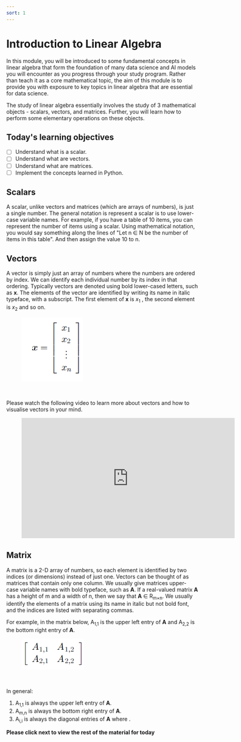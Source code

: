 ```yaml
---
sort: 1
---
```


# Introduction to Linear Algebra

In this module, you will be introduced to some fundamental concepts in linear algebra
that form the foundation of many data science and AI models you will encounter
as you progress through your study program. Rather than teach it as a core mathematical
topic, the aim of this module is to provide you with exposure to key topics in linear
algebra that are essential for data science.

The study of linear algebra essentially involves the study of 3 mathematical objects -
scalars, vectors, and matrices. Further, you will learn how to perform some
elementary operations on these objects.

## Today's learning objectives
- [ ] Understand what is a scalar.
- [ ] Understand what are vectors.
- [ ] Understand what are matrices.
- [ ] Implement the concepts learned in Python.

## Scalars

A scalar, unlike vectors and matrices (which are arrays of numbers), is just a single
number. The general notation is represent a scalar is to use lower-case variable names.
For example, if you have a table of 10 items, you can represent the number of items
using a scalar. Using mathematical notation, you would say something along the
lines of "Let n ∈ N be the number of items in this table".
And then assign the value 10 to n.

## Vectors

A vector is simply just an array of numbers where the numbers are ordered by index.
We can identify each individual number by its index in that ordering.
Typically vectors are denoted using bold lower-cased letters, such
as **x**. The elements of the vector are identified by writing its name in italic
typeface, with a subscript. The first element of **x** is _x_<sub>1</sub> ,
the second element is  _x_<sub>2</sub> and so on.

<figure>
    <img src=".\assets\vectors.PNG" />
</figure>
<br>

Please watch the following video to learn more about vectors and how to visualise
vectors in your mind.

<!-- blank line -->
<figure class="video_container">
<iframe width="560" height="315" src="https://www.youtube.com/embed/fNk_zzaMoSs?controls=0" title="YouTube video player" frameborder="0" allow="accelerometer; autoplay; clipboard-write; encrypted-media; gyroscope; picture-in-picture" allowfullscreen></iframe>
</figure>
<!-- blank line -->

## Matrix
A matrix is a 2-D array of numbers, so each element is identified
by two indices (or dimensions) instead of just one. Vectors can be thought of as
matrices that contain only one column. We usually give matrices upper-case
variable names with bold typeface, such as **A**. If a real-valued matrix **A** has
a height of m and a width of n, then we say that **A** ∈ R<sub>m×n</sub>. We usually
identify the elements of a matrix using its name in italic but not bold font,
and the indices are listed with separating commas.

For example, in the matrix below, A<sub>1,1</sub> is the
upper left entry of **A** and A<sub>2,2</sub> is the bottom right entry of **A**.

<figure>
    <img src=".\assets\matrix.PNG" />
</figure>
<br>

In general:
1. A<sub>1,1</sub> is always the upper left entry of **A**.
2. A<sub>m,n</sub> is always the bottom right entry of **A**.
3. A<sub>i,i</sub> is always the diagonal entries of **A** where .




**Please click next to view the rest of the material for today**
